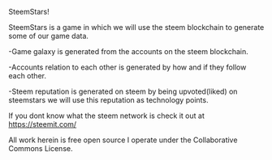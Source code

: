 SteemStars!

SteemStars is a game in which we will use the steem blockchain to generate some of our game data.

-Game galaxy is generated from the accounts on the steem blockchain.

-Accounts relation to each other is generated by how and if they follow each other.

-Steem reputation is generated on steem by being upvoted(liked) on steemstars we will use this reputation as technology points.

If you dont know what the steem network is check it out at https://steemit.com/

All work herein is free open source I operate under the Collaborative Commons License.